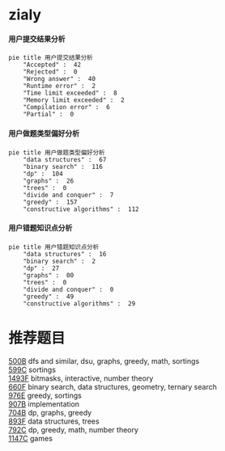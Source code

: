 # zialy

<!-- tabs:start -->



#### **用户提交结果分析**

```mermaid
pie title 用户提交结果分析
    "Accepted" :  42
    "Rejected" :  0
    "Wrong answer" :  40
    "Runtime error" :  2
    "Time limit exceeded" :  8
    "Memory limit exceeded" :  2
    "Compilation error" :  6
    "Partial" :  0
```

#### **用户做题类型偏好分析**

```mermaid
pie title 用户做题类型偏好分析
    "data structures" :  67
    "binary search" :  116
    "dp" :  104
    "graphs" :  26
    "trees" :  0
    "divide and conquer" :  7
    "greedy" :  157
    "constructive algorithms" :  112
```
#### **用户错题知识点分析**

```mermaid
pie title 用户错题知识点分析
    "data structures" :  16
    "binary search" :  2
    "dp" :  27
    "graphs" :  00
    "trees" :  0
    "divide and conquer" :  0
    "greedy" :  49
    "constructive algorithms" :  29
```



<!-- tabs:end -->
# 推荐题目
[500B](https://codeforces.com/contest/500/problem/B)		dfs and similar,
                        dsu,
                        graphs,
                        greedy,
                        math,
                        sortings		  
[599C](https://codeforces.com/contest/599/problem/C)		sortings		  
[1493F](https://codeforces.com/contest/1493/problem/F)		bitmasks,
                        interactive,
                        number theory		  
[660F](https://codeforces.com/contest/660/problem/F)		binary search,
                        data structures,
                        geometry,
                        ternary search		  
[976E](https://codeforces.com/contest/976/problem/E)		greedy,
                        sortings		  
[907B](https://codeforces.com/contest/907/problem/B)		implementation		  
[704B](https://codeforces.com/contest/704/problem/B)		dp,
                        graphs,
                        greedy		  
[893F](https://codeforces.com/contest/893/problem/F)		data structures,
                        trees		  
[792C](https://codeforces.com/contest/792/problem/C)		dp,
                        greedy,
                        math,
                        number theory		  
[1147C](https://codeforces.com/contest/1147/problem/C)		games		  
